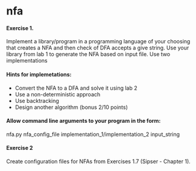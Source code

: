 # nfa

#### Exercise 1.
Implement a library/program in a programming language of your
choosing that creates a NFA and then check of DFA accepts a give string.
Use your library from lab 1 to generate the NFA based on input file.
Use two implementations

#### Hints for implemetations: 
- Convert the NFA to a DFA and solve it using lab 2
- Use a non-deterministic approach
- Use backtracking
- Design another algorithm (bonus 2/10 points)

#### Allow command line arguments to your program in the form:
nfa.py nfa_config_file implementation_1/implementation_2 input_string

#### Exercise 2
Create configuration files for NFAs from Exercises 1.7 (Sipser -
Chapter 1).

